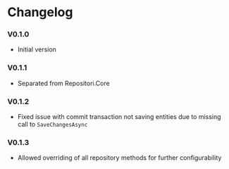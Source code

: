 # Changelog

### V0.1.0

+ Initial version

### V0.1.1

+ Separated from Repositori.Core

### V0.1.2

+ Fixed issue with commit transaction not saving entities due to missing call to `SaveChangesAsync`

### V0.1.3

+ Allowed overriding of all repository methods for further configurability